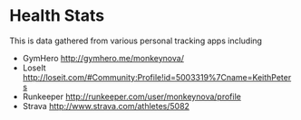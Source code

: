 Health Stats
============

This is data gathered from various personal tracking apps including

* GymHero http://gymhero.me/monkeynova/
* LoseIt http://loseit.com/#Community:Profile!id=5003319%7Cname=KeithPeters
* Runkeeper http://runkeeper.com/user/monkeynova/profile
* Strava http://www.strava.com/athletes/5082
